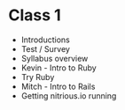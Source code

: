 # Class 1

* Introductions
* Test / Survey
* Syllabus overview
* Kevin - Intro to Ruby
* Try Ruby
* Mitch - Intro to Rails
* Getting nitrious.io running

